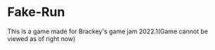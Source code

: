 # Fake-Run
This is a game made for Brackey's game jam 2022.1(Game cannot be viewed as of right now)
